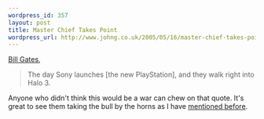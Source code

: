 ```yaml
--- 
wordpress_id: 357
layout: post
title: Master Chief Takes Point
wordpress_url: http://www.johng.co.uk/2005/05/16/master-chief-takes-point/
---
```

[Bill Gates](http://www.gamespot.com/news/2005/05/15/news_6124592.html?part=rss&tag=gs_news&subj=6124592), 

> The day Sony launches \[the new PlayStation\], and they walk right into Halo 3.

Anyone who didn't think this would be a war can chew on that quote. It's great to see them taking the bull by the horns as I have <a href="http://www.johng.co.uk/2005/03/16/the-biggest-e3-ever/" target="_self">mentioned before</a>.
